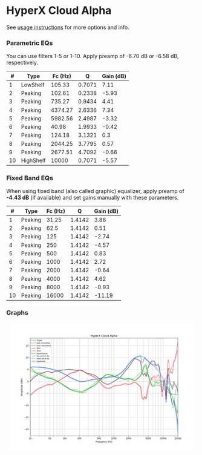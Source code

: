 # HyperX Cloud Alpha
See [usage instructions](https://github.com/jaakkopasanen/AutoEq#usage) for more options and info.

### Parametric EQs
You can use filters 1-5 or 1-10. Apply preamp of -6.70 dB or -6.58 dB, respectively.

|   # | Type      |   Fc (Hz) |      Q |   Gain (dB) |
|-----|-----------|-----------|--------|-------------|
|   1 | LowShelf  |    105.33 | 0.7071 |        7.11 |
|   2 | Peaking   |    102.61 | 0.2338 |       -5.93 |
|   3 | Peaking   |    735.27 | 0.9434 |        4.41 |
|   4 | Peaking   |   4374.27 | 2.6336 |        7.34 |
|   5 | Peaking   |   5982.56 | 2.4987 |       -3.32 |
|   6 | Peaking   |     40.98 | 1.9933 |       -0.42 |
|   7 | Peaking   |    124.18 | 3.1321 |        0.3  |
|   8 | Peaking   |   2044.25 | 3.7795 |        0.57 |
|   9 | Peaking   |   2677.51 | 4.7092 |       -0.66 |
|  10 | HighShelf |  10000    | 0.7071 |       -5.57 |

### Fixed Band EQs
When using fixed band (also called graphic) equalizer, apply preamp of **-4.43 dB** (if available) and set gains manually with these parameters.

|   # | Type    |   Fc (Hz) |      Q |   Gain (dB) |
|-----|---------|-----------|--------|-------------|
|   1 | Peaking |     31.25 | 1.4142 |        3.88 |
|   2 | Peaking |     62.5  | 1.4142 |        0.51 |
|   3 | Peaking |    125    | 1.4142 |       -2.74 |
|   4 | Peaking |    250    | 1.4142 |       -4.57 |
|   5 | Peaking |    500    | 1.4142 |        0.83 |
|   6 | Peaking |   1000    | 1.4142 |        2.72 |
|   7 | Peaking |   2000    | 1.4142 |       -0.64 |
|   8 | Peaking |   4000    | 1.4142 |        4.62 |
|   9 | Peaking |   8000    | 1.4142 |       -0.93 |
|  10 | Peaking |  16000    | 1.4142 |      -11.19 |

### Graphs
![](./HyperX%20Cloud%20Alpha.png)
